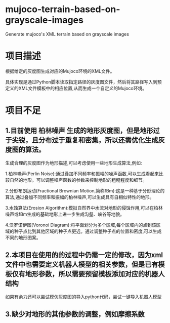 # mujoco-terrain-based-on-grayscale-images
Generate mujoco's XML terrain based on grayscale images



# 项目描述

根据给定的灰度图生成对应的Mujoco环境的XML文件。

具体实现是通过Python脚本读取指定路径的灰度图文件，然后将其路径写入到预定义的XML文件模板中的相应位置,从而生成一个自定义的Mujoco环境。



# 项目不足

## 1.目前使用 柏林噪声 生成的地形灰度图，但是地形过于尖锐，且分布过于重复和密集，所以还需优化生成灰度图的算法。



生成合理的灰度图作为地形描述,可以考虑使用一些地形生成算法,例如:

1.柏林噪声(Perlin Noise):通过叠加不同频率和振幅的噪声函数,可以生成看起来比较自然的地形。可以调整噪声函数的参数来控制地形的粗糙程度和细节。

2.分形布朗运动(Fractional Brownian Motion,简称fBm):这是一种基于分形理论的算法,通过叠加不同频率和振幅的柏林噪声,可以生成具有自相似特性的地形。

3.水蚀算法(Erosion Algorithm):模拟自然界中水流对地形的侵蚀作用,可以在柏林噪声或fBm生成的基础地形上进一步生成沟壑、峡谷等地貌。

4.沃罗诺伊图(Voronoi Diagram):将平面划分为多个区域,每个区域内的点到该区域的种子点比到其他区域的种子点更近。通过调整种子点的位置和密度,可以生成不同的地形图案。



## 2.本项目在使用的的过程中仍需一定的修改，因为xml文件中也需要定义机器人模型的相关参数，但是已有模板仅有地形参数，所以需要预留模板添加对应的机器人结构

如果有余力还可以尝试模仿灰度图的导入python代码，尝试一键导入机器人模型



## 3.缺少对地形的其他参数的调整，例如摩擦系数
